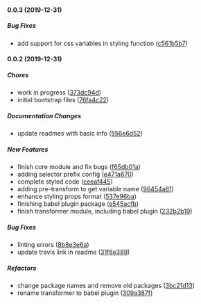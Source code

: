 #### 0.0.3 (2019-12-31)

##### Bug Fixes

*  add support for css variables in styling function ([c561b5b7](https://github.com/dylanaubrey/styling/commit/c561b5b7edd6da050a9da2e166f8b97ce43d2ad5))

#### 0.0.2 (2019-12-31)

##### Chores

*  work in progress ([373dc94d](https://github.com/dylanaubrey/styling/commit/373dc94d871b4781adf1f7972038dea42426122d))
*  initial bootstrap files ([76fa4c22](https://github.com/dylanaubrey/styling/commit/76fa4c2268e6aa79c7b3120ae467816fbe6bd294))

##### Documentation Changes

*  update readmes with basic info ([556e6d52](https://github.com/dylanaubrey/styling/commit/556e6d52bf447bda97073b3f43592272693838d4))

##### New Features

*  finish core module and fix bugs ([f65db01a](https://github.com/dylanaubrey/styling/commit/f65db01ab68a58f1474d4b2454d2b44b1dbc9933))
*  adding selector prefix config ([e471a670](https://github.com/dylanaubrey/styling/commit/e471a67015c37c2f3530a25c624d7730f5eb84af))
*  complete styled code ([ceeaf445](https://github.com/dylanaubrey/styling/commit/ceeaf445ba960f92bc8143e8a8b290ce7de9f069))
*  adding pre-transform to get variable name ([96454a61](https://github.com/dylanaubrey/styling/commit/96454a61743e805a11cbda01da49225acd0c85f0))
*  enhance styling props format ([537e96ba](https://github.com/dylanaubrey/styling/commit/537e96ba5912815a19bc45d7fce3044359e510ef))
*  finishing babel plugin package ([e545acfb](https://github.com/dylanaubrey/styling/commit/e545acfbaf2535dab1cb3e8ebde04adc68ea2e46))
*  finish transformer module, including babel plugin ([232b2b19](https://github.com/dylanaubrey/styling/commit/232b2b19ea932940fe12c94cdd58d2889e567e16))

##### Bug Fixes

*  linting errors ([8b8e3e6a](https://github.com/dylanaubrey/styling/commit/8b8e3e6aa905c33e3d8a67955e758cdac07ee925))
*  update travis link in readme ([31f6e389](https://github.com/dylanaubrey/styling/commit/31f6e389b9ae9f4361caa9bfdaacdd0a6400a5a3))

##### Refactors

*  change package names and remove old packages ([3bc21d13](https://github.com/dylanaubrey/styling/commit/3bc21d131657737a29cae101b2afc7e09897bd59))
*  rename transformer to babel plugin ([309a387f](https://github.com/dylanaubrey/styling/commit/309a387f4640b11efe50d3b9428651a69889fe28))

